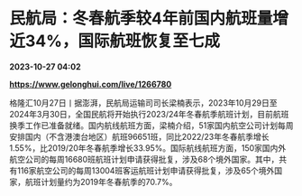 # 民航局：冬春航季较4年前国内航班量增近34%，国际航班恢复至七成

**2023-10-27 04:02**

**https://www.gelonghui.com/live/1266780**

格隆汇10月27日丨据澎湃，民航局运输司司长梁楠表示，2023年10月29日至2024年3月30日，全国民航将开始执行2023/24年冬春航季航班计划，目前航班换季工作已准备就绪。国内航线航班方面，梁楠介绍，51家国内航空公司计划每周安排国内（不含港澳台地区）航班96651班，同比2022/23年冬春航季增长1.55%，比2019/20年冬春航季增长33.95%。国际航线航班方面，150家国内外航空公司的每周16680班航班计划申请获得批复，涉及68个境外国家。其中，共有116家航空公司的每周13004班客运航班计划申请获得批复，涉及65个境外国家，航班计划量约为2019年冬春航季的70.7%。